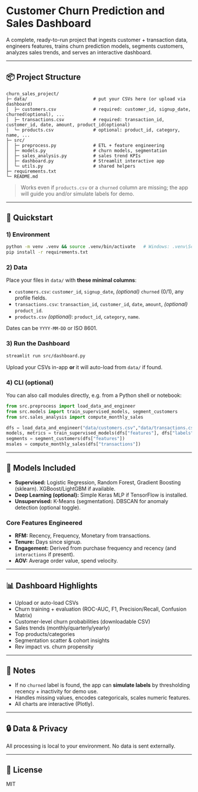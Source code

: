 # Customer Churn Prediction and Sales Dashboard

A complete, ready-to-run project that ingests customer + transaction data, engineers features,
trains churn prediction models, segments customers, analyzes sales trends, and serves an interactive dashboard.

---

## 📦 Project Structure
```
churn_sales_project/
├─ data/                         # put your CSVs here (or upload via dashboard)
│  ├─ customers.csv              # required: customer_id, signup_date, churned(optional), ...
│  ├─ transactions.csv           # required: transaction_id, customer_id, date, amount, product_id(optional)
│  └─ products.csv               # optional: product_id, category, name, ...
├─ src/
│  ├─ preprocess.py              # ETL + feature engineering
│  ├─ models.py                  # churn models, segmentation
│  ├─ sales_analysis.py          # sales trend KPIs
│  ├─ dashboard.py               # Streamlit interactive app
│  └─ utils.py                   # shared helpers
├─ requirements.txt
└─ README.md
```

> Works even if `products.csv` or a `churned` column are missing; the app will guide you and/or simulate labels for demo.

---

## 🚀 Quickstart

### 1) Environment
```bash
python -m venv .venv && source .venv/bin/activate   # Windows: .venv\Scripts\activate
pip install -r requirements.txt
```

### 2) Data
Place your files in `data/` with **these minimal columns**:

- `customers.csv`: `customer_id`, `signup_date`, *(optional)* `churned` (0/1), any profile fields.
- `transactions.csv`: `transaction_id`, `customer_id`, `date`, `amount`, *(optional)* `product_id`.
- `products.csv` *(optional)*: `product_id`, `category`, `name`.

Dates can be `YYYY-MM-DD` or ISO 8601.

### 3) Run the Dashboard
```bash
streamlit run src/dashboard.py
```
Upload your CSVs in-app **or** it will auto-load from `data/` if found.

### 4) CLI (optional)
You can also call modules directly, e.g. from a Python shell or notebook:
```python
from src.preprocess import load_data_and_engineer
from src.models import train_supervised_models, segment_customers
from src.sales_analysis import compute_monthly_sales

dfs = load_data_and_engineer("data/customers.csv","data/transactions.csv","data/products.csv")
models, metrics = train_supervised_models(dfs["features"], dfs["labels"])
segments = segment_customers(dfs["features"])
msales = compute_monthly_sales(dfs["transactions"])
```

---

## 🧠 Models Included
- **Supervised:** Logistic Regression, Random Forest, Gradient Boosting (sklearn). XGBoost/LightGBM if available.
- **Deep Learning (optional):** Simple Keras MLP if TensorFlow is installed.
- **Unsupervised:** K-Means (segmentation). DBSCAN for anomaly detection (optional toggle).

### Core Features Engineered
- **RFM:** Recency, Frequency, Monetary from transactions.
- **Tenure:** Days since signup.
- **Engagement:** Derived from purchase frequency and recency (and `interactions` if present).
- **AOV:** Average order value, spend velocity.

---

## 📊 Dashboard Highlights
- Upload or auto-load CSVs
- Churn training + evaluation (ROC-AUC, F1, Precision/Recall, Confusion Matrix)
- Customer-level churn probabilities (downloadable CSV)
- Sales trends (monthly/quarterly/yearly)
- Top products/categories
- Segmentation scatter & cohort insights
- Rev impact vs. churn propensity

---

## 📝 Notes
- If no `churned` label is found, the app can **simulate labels** by thresholding recency + inactivity for demo use.
- Handles missing values, encodes categoricals, scales numeric features.
- All charts are interactive (Plotly).

---

## 🔒 Data & Privacy
All processing is local to your environment. No data is sent externally.

---

## 🧾 License
MIT
